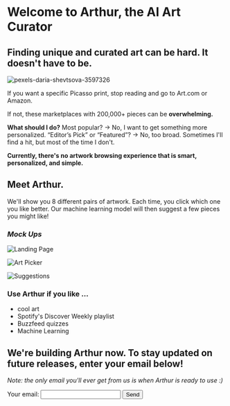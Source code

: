 <head>
<!-- Global site tag (gtag.js) - Google Analytics -->
  <script async src="https://www.googletagmanager.com/gtag/js?id=G-NT94ETE15H"></script>
  <script>
    window.dataLayer = window.dataLayer || [];
   function gtag(){dataLayer.push(arguments);}
   gtag('js', new Date());

   gtag('config', 'G-NT94ETE15H');
   </script>
</head>

# Welcome to Arthur, the AI Art Curator

## Finding unique and curated art can be hard. It doesn't have to be. 

![pexels-daria-shevtsova-3597326](https://user-images.githubusercontent.com/24867764/96948211-f18c7d00-1499-11eb-9027-9fed21ab8711.jpg)


If you want a specific Picasso print, stop reading and go to Art.com or Amazon. 

If not, these marketplaces with 200,000+ pieces can be **overwhelming.**

**What should I do?**
Most popular? → No, I want to get something more personalized.
“Editor’s Pick” or “Featured”? → No, too broad. Sometimes I'll find a hit, but most of the time I don't.


**Currently, there's no artwork browsing experience that is smart, personalized, and simple.**

## Meet Arthur. 
We'll show you 8 different pairs of artwork. Each time, you click which one you like better. Our machine learning model will then suggest a few pieces you might like!

### _Mock Ups_

![Landing Page](https://user-images.githubusercontent.com/24867764/96951241-e7ba4800-14a0-11eb-8d1c-1490f1b5e597.png)

![Art Picker](https://user-images.githubusercontent.com/24867764/96951265-f30d7380-14a0-11eb-91fe-2e55f23a48f6.png)

![Suggestions](https://user-images.githubusercontent.com/24867764/96951278-f7d22780-14a0-11eb-91db-5fb1fe1e8022.png)


### Use Arthur if you like ...
- cool art
- Spotify's Discover Weekly playlist
- Buzzfeed quizzes
- Machine Learning


## We're building Arthur now. To stay updated on future releases, enter your email below!
_Note: the only email you'll ever get from us is when Arthur is ready to use :)_

<form action="https://formspree.io/f/myybwnqp" method="POST">
  <label>
    Your email:
    <input type="email" name="_replyto">
  <input type="submit" value="Send">




